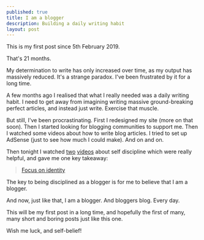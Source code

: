 ```yaml
---
published: true
title: I am a blogger
description: Building a daily writing habit
layout: post
---
```

This is my first post since 5th February 2019.

That's 21 months.

My determination to write has only increased over time, as my output has massively reduced. It's a strange paradox. I've been frustrated by it for a long time.

A few months ago I realised that what I really needed was a daily writing habit. I need to get away from imagining writing massive ground-breaking perfect articles, and instead just write. Exercise that muscle.

But still, I've been procrastinating. First I redesigned my site (more on that soon). Then I started looking for blogging communities to support me. Then I watched some videos about how to write blog articles. I tried to set up AdSense (just to see how much I could make). And on and on.

Then tonight I watched [two](https://www.youtube.com/watch?v=X3vRK2P9lSU) [videos](https://www.youtube.com/watch?v=s9uDVVWN_ZE&t=2575s) about self discipline which were really helpful, and gave me one key takeaway:

> [Focus on identity](https://youtu.be/X3vRK2P9lSU?t=140)

The key to being disciplined as a blogger is for me to believe that I am a blogger.

And now, just like that, I am a blogger. And bloggers blog. Every day.

This will be my first post in a long time, and hopefully the first of many, many short and boring posts just like this one.

Wish me luck, and self-belief!
